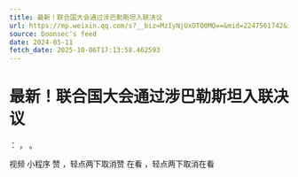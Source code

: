 ```yaml
---
title: 最新！联合国大会通过涉巴勒斯坦入联决议
url: https://mp.weixin.qq.com/s?__biz=MzIyNjUxOTQ0MQ==&mid=2247561742&idx=1&sn=760d45a1757834fb7e88b6c60d4e4a88
source: Doonsec's feed
date: 2024-05-11
fetch_date: 2025-10-06T17:13:58.462593
---
```


# 最新！联合国大会通过涉巴勒斯坦入联决议

：
，
。

视频
小程序
赞
，轻点两下取消赞
在看
，轻点两下取消在看